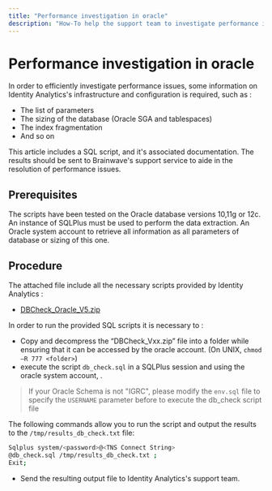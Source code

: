 ```yaml
---
title: "Performance investigation in oracle"
description: "How-To help the support team to investigate performance issues when using an Oracle database"
---
```


# Performance investigation in oracle

In order to efficiently investigate performance issues, some information on Identity Analytics's infrastructure and configuration is required, such as :  

- The list of parameters
- The sizing of the database (Oracle SGA and tablespaces)
- The index fragmentation
- And so on

This article includes a SQL script, and it's associated documentation. The results should be sent to Brainwave's support service to aide in the resolution of performance issues.

## Prerequisites

The scripts have been tested on the Oracle database versions 10,11g or 12c.  
An instance of SQLPlus must be used to perform the data extraction.
An Oracle system account to retrieve all information as all parameters of database or sizing of this one.

## Procedure

The attached file include all the necessary scripts provided by Identity Analytics :

- [DBCheck_Oracle_V5.zip](./assets/DBcheck_Oracle_v5.zip)

In order to run the provided SQL scripts it is necessary to :

- Copy and decompress the “DBCheck_Vxx.zip” file into a folder while ensuring that it can be accessed by the oracle account. (On UNIX, `chmod –R 777 <folder>`)
- execute the script `db_check.sql` in a SQLPlus session and using the oracle system account, .

> If your Oracle Schema is not "IGRC", please modify the `env.sql` file to specify the `USERNAME` parameter before to execute the db\_check script file

The following commands allow you to run the script and output the results to the `/tmp/results_db_check.txt` file:  

```sh
Sqlplus system/<password>@<TNS Connect String>  
@db_check.sql /tmp/results_db_check.txt ;  
Exit;
```

- Send the resulting output file to Identity Analytics's support team.
